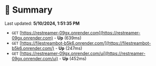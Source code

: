# 📖 Summary
Last updated: **5/10/2024, 1:51:35 PM**

- `GET` [https://restreamer-09gx.onrender.com](https://restreamer-09gx.onrender.com) - **Up** (639ms)
- `GET` [https://filestreambot-b5k6.onrender.com/](https://filestreambot-b5k6.onrender.com/) - **Up** (247ms)
- `GET` [https://restreamer-09gx.onrender.com/ui](https://restreamer-09gx.onrender.com/ui) - **Up** (452ms)
